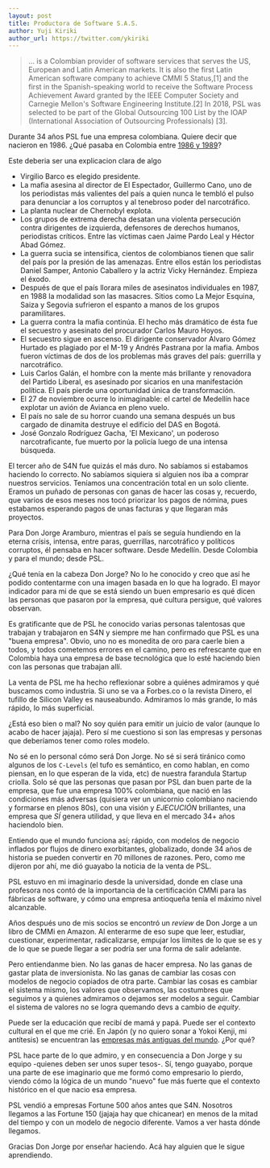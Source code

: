 ```yaml
---
layout: post
title: Productora de Software S.A.S.
author: Yuji Kiriki
author_url: https://twitter.com/ykiriki
---
```


> ... is a Colombian provider of software services that serves the US, European and Latin American markets. It is also
the first Latin American software company to achieve CMMI 5 Status,[1] and the first in the Spanish-speaking world to
receive the Software Process Achievement Award granted by the IEEE Computer Society and Carnegie Mellon's Software
Engineering Institute.[2] In 2018, PSL was selected to be part of the Global Outsourcing 100 List by the IOAP
(International Association of Outsourcing Professionals) [3].

Durante 34 años PSL fue una empresa colombiana. Quiere decir que nacieron en 1986. ¿Qué pasaba en Colombia entre [1986 y 1989](https://www.semana.com/especiales/articulo/hechos-1986-1989/51646-3)?

<aside>Este deberia ser una explicacion clara de algo</aside>

- Virgilio Barco es elegido presidente.
- La mafia asesina al director de El Espectador, Guillermo Cano, uno de los periodistas más valientes del país a quien nunca le tembló el pulso para denunciar a los corruptos y al tenebroso poder del narcotráfico.
- La planta nuclear de Chernobyl explota.
- Los grupos de extrema derecha desatan una violenta persecución contra dirigentes de izquierda, defensores de derechos humanos, periodistas críticos. Entre las víctimas caen Jaime Pardo Leal y Héctor Abad Gómez.
- La guerra sucia se intensifica, cientos de colombianos tienen que salir del país por la presión de las amenazas. Entre ellos están los periodistas Daniel Samper, Antonio Caballero y la actriz Vicky Hernández. Empieza el éxodo.
-  Después de que el país llorara miles de asesinatos individuales en 1987, en 1988 la modalidad son las masacres. Sitios como La Mejor Esquina, Saiza y Segovia sufrieron el espanto a manos de los grupos paramilitares.
- La guerra contra la mafia continúa. El hecho más dramático de ésta fue el secuestro y asesinato del procurador Carlos Mauro Hoyos.
- El secuestro sigue en ascenso. El dirigente conservador Alvaro Gómez Hurtado es plagiado por el M-19 y Andrés Pastrana por la mafia. Ambos fueron víctimas de dos de los problemas más graves del país: guerrilla y narcotráfico.
- Luis Carlos Galán, el hombre con la mente más brillante y renovadora del Partido Liberal, es asesinado por sicarios en una manifestación política. El país pierde una oportunidad única de transformación.
- El 27 de noviembre ocurre lo inimaginable: el cartel de Medellín hace explotar un avión de Avianca en pleno vuelo.
- El país no sale de su horror cuando una semana después un bus cargado de dinamita destruye el edificio del DAS en Bogotá.
- José Gonzalo Rodríguez Gacha, 'El Mexicano', un poderoso narcotraficante, fue muerto por la policía luego de una intensa búsqueda.


El tercer año de S4N fue quizás el más duro. No sabíamos si estabamos haciendo lo correcto. No sabíamos siquiera si alguien nos iba a comprar nuestros servicios. Teníamos una concentración total en un solo cliente. Eramos un puñado de personas con ganas de hacer las cosas y, recuerdo, que varios de esos meses nos tocó priorizar los pagos de nómina, pues estabamos esperando pagos de unas facturas y que llegaran más proyectos.

Para Don Jorge Aramburo, mientras el país se seguía hundiendo en la eterna crísis, intensa, entre paras, guerrillas, narcotráfico y políticos corruptos, él pensaba en hacer software. Desde Medellín. Desde Colombia y para el mundo; desde PSL.

¿Qué tenía en la cabeza Don Jorge? No lo he conocido y creo que así he podido contentarme con una imagen basada en lo que ha logrado. El mayor indicador para mi de que se está siendo un buen empresario es qué dicen las personas que pasaron por la empresa, qué cultura persigue, qué valores observan.

Es gratificante que de PSL he conocido varias personas talentosas que trabajan y trabajaron en S4N y siempre me han confirmado que PSL es una "buena empresa". Obvio, uno no es monedita de oro para caerle bien a todos, y todos cometemos errores en el camino, pero es refrescante que en Colombia haya una empresa de base tecnológica que lo esté haciendo bien con las personas que trabajan allí.

La venta de PSL me ha hecho reflexionar sobre a quiénes admiramos y qué buscamos como industria. Si uno se va a Forbes.co o la revista Dinero, el tufillo de Silicon Valley es nauseabundo. Admiramos lo más grande, lo más rápido, lo más superficial.

¿Está eso bien o mal? No soy quién para emitir un juicio de valor (aunque lo acabo de hacer jajaja). Pero sí me cuestiono si son las empresas y personas que deberíamos tener como roles modelo.

No sé en lo personal cómo será Don Jorge. No sé si será tiránico como algunos de los `C-Levels` (el tufo es semántico, en como hablan, en como piensan, en lo que esperan de la vida, etc) de nuestra farandula Startup criolla. Solo sé que las personas que pasan por PSL dan buen parte de la empresa, que fue una empresa 100% colombiana, que nació en las condiciones más adversas (quisiera ver un unicornio colombiano naciendo y formarse en plenos 80s), con una visión y *EJECUCIÓN* brillantes, una empresa que *SÍ* genera utilidad, y que lleva en el mercado 34+ años haciendolo bien.

Entiendo que el mundo funciona así; rápido, con modelos de negocio inflados por flujos de dinero exorbitantes, globalizado, donde 34 años de historia se pueden convertir en 70 millones de razones. Pero, como me dijeron por ahí, me dió guayabo la noticia de la venta de PSL.

PSL estuvo en mi imaginario desde la universidad, donde en clase una profesora nos contó de la importancia de la certificación CMMi para las fábricas de software, y cómo una empresa antioqueña tenía el máximo nivel alcanzable.

Años después uno de mis socios se encontró un _review_ de Don Jorge a un libro de CMMi en Amazon. Al enterarme de eso supe que leer, estudiar, cuestionar, experimentar, radicalizarse, empujar los límites de lo que se es y de lo que se puede llegar a ser podría ser una forma de salir adelante.

Pero entiendanme bien. No las ganas de hacer empresa. No las ganas de gastar plata de inversionista. No las ganas de cambiar las cosas con modelos de negocio copiados de otra parte. Cambiar las cosas es cambiar el sistema mismo, los valores que observamos, las costumbres que seguimos y a quienes admiramos o dejamos ser modelos a seguir. Cambiar el sistema de valores no se logra quemando devs a cambio de _equity_.

Puede ser la educación que recibí de mamá y papá. Puede ser el contexto cultural en el que me crié. En Japón (y no quiero sonar a Yokoi Kenji, mi antítesis) se encuentran las [empresas más antiguas del mundo](https://www.bbc.com/worklife/article/20200211-why-are-so-many-old-companies-in-japan). ¿Por qué?

PSL hace parte de lo que admiro, y en consecuencia a Don Jorge y su equipo -quienes deben ser unos super tesos-. Sí, tengo guayabo, porque una parte de ese imaginario que me formó como empresario lo pierdo, viendo cómo la lógica de un mundo "nuevo" fue más fuerte que el contexto histórico en el que nacio esa empresa.

PSL vendió a empresas Fortune 500 años antes que S4N. Nosotros llegamos a las Fortune 150 (jajaja hay que chicanear) en menos de la mitad del tiempo y con un modelo de negocio diferente. Vamos a ver hasta dónde llegamos.

Gracias Don Jorge por enseñar haciendo. Acá hay alguien que le sigue aprendiendo.
